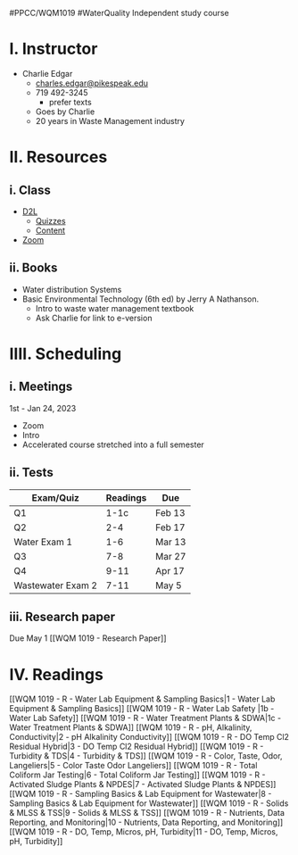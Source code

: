#PPCC/WQM1019 #WaterQuality
Independent study course
# I. Instructor
- Charlie Edgar
	- charles.edgar@pikespeak.edu
	- 719 492-3245
		- prefer texts
	- Goes by Charlie
	- 20 years in Waste Management industry
# II. Resources
## i. Class
- [D2L](https://mycourses.cccs.edu/d2l/home/188246)
	- [Quizzes](https://mycourses.cccs.edu/d2l/lms/quizzing/user/quizzes_list.d2l?ou=188246)
	- [Content](https://mycourses.cccs.edu/d2l/le/content/188246/Home)
- [Zoom](https://cccs-edu.zoom.us/j/86989222744?pwd=UGNEZmpybEtRS0NnazdZUXhKSU1MZz09)
## ii. Books
- Water distribution Systems
- Basic Environmental Technology (6th ed) by Jerry A Nathanson. 
	- Intro to waste water management textbook
	- Ask Charlie for link to e-version

# IIII. Scheduling
## i. Meetings
1st - Jan 24, 2023
- Zoom
- Intro
- Accelerated course stretched into a full semester

## ii. Tests
| Exam/Quiz         | Readings | Due    |
| ----------------- | -------- | ------ |
| Q1                | 1-1c     | Feb 13 |
| Q2                | 2-4      | Feb 17 |
| Water Exam 1      | 1-6      | Mar 13 | 
| Q3                | 7-8      | Mar 27 |
| Q4                | 9-11     | Apr 17 |
| Wastewater Exam 2 | 7-11     | May 5  |


## iii. Research paper
Due May 1
[[WQM 1019 - Research Paper]]
# IV. Readings
[[WQM 1019 - R - Water Lab Equipment & Sampling Basics|1 - Water Lab Equipment & Sampling Basics]]
[[WQM 1019 - R - Water Lab Safety |1b - Water Lab Safety]]
[[WQM 1019 - R - Water Treatment Plants & SDWA|1c - Water Treatment Plants & SDWA]]
[[WQM 1019 - R - pH, Alkalinity, Conductivity|2 - pH Alkalinity Conductivity]]
[[WQM 1019 - R - DO Temp Cl2 Residual Hybrid|3 - DO Temp Cl2 Residual Hybrid]]
[[WQM 1019 - R - Turbidity & TDS|4 - Turbidity & TDS]]
[[WQM 1019 - R - Color, Taste, Odor, Langeliers|5 - Color Taste Odor Langeliers]]
[[WQM 1019 - R - Total Coliform Jar Testing|6 - Total Coliform Jar Testing]]
[[WQM 1019 - R - Activated Sludge Plants & NPDES|7 - Activated Sludge Plants & NPDES]]
[[WQM 1019 - R - Sampling Basics & Lab Equipment for Wastewater|8 - Sampling Basics & Lab Equipment for Wastewater]]
[[WQM 1019 - R - Solids & MLSS & TSS|9 - Solids & MLSS & TSS]]
[[WQM 1019 - R - Nutrients, Data Reporting, and Monitoring|10 - Nutrients, Data Reporting, and Monitoring]]
[[WQM 1019 - R - DO, Temp, Micros, pH, Turbidity|11 - DO, Temp, Micros, pH, Turbidity]]